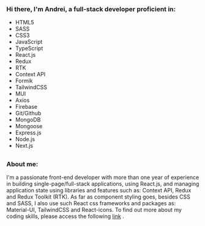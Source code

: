### Hi there, I'm Andrei, a full-stack developer proficient in:

- HTML5
- SASS
- CSS3
- JavaScript
- TypeScript
- React.js
- Redux
- RTK
- Context API
- Formik
- TailwindCSS
- MUI
- Axios
- Firebase
- Git/Github
- MongoDB
- Mongoose
- Express.js
- Node.js
- Next.js
##

### About me:
I'm a passionate front-end developer with more than one year of experience in building single-page/full-stack applications, using React.js, and managing application state using libraries and features such as: Context API, Redux and Redux Toolkit (RTK). As far as component styling goes, besides CSS and SASS, I also use such React css frameworks and packages as: Material-UI, TailwindCSS and React-icons. To find out more about my coding skills, please access the following [link](https://portfolio-andrei-bartov.vercel.app/) .


